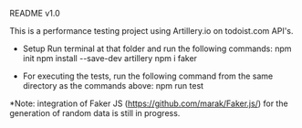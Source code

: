 README
v1.0

This is a performance testing project using Artillery.io on todoist.com API's.

- Setup
Run terminal at that folder and run the following commands:
	npm init 
	npm install --save-dev artillery 
	npm i faker
	
- For executing the tests, run the following command from the same directory as the commands above:
	npm run test
	
*Note: integration of Faker JS (https://github.com/marak/Faker.js/) for the generation of random data is still in progress.